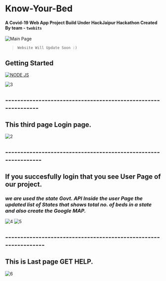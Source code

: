 # Know-Your-Bed  

#### A Covid-19 Web App Project Build Under **HackJaipur** Hackathon Created By **team -** `twobits`


![Main Page](https://user-images.githubusercontent.com/56346262/85222295-efd96e00-b36e-11ea-8da6-061c5f3b36b8.png)

> `Website Will Update Soon :)`

## Getting Started

 [![NODE JS](https://img.shields.io/badge/Node-JS-teal.svg?style=for-the-badge&logo=node.js)](https://nodejs.org/en/)
 

![3](https://user-images.githubusercontent.com/56346262/85222393-74c48780-b36f-11ea-8046-a0e68d740606.png)



## --------------------------------------------------------------

## This third page Login page.
![2](https://user-images.githubusercontent.com/56346262/85222431-bfde9a80-b36f-11ea-94d2-ee783a46a34e.png)

## ---------------------------------------------------------------

## If you succesfully login that you see User Page of our project.
### *we are used the state Govt. API Inside the user Page the updated list of States that shows total no. of beds in a state and also create the Google MAP.* 
![4](https://user-images.githubusercontent.com/56346262/85222491-485d3b00-b370-11ea-90d1-d72ffa996e3b.png)
![5](https://user-images.githubusercontent.com/56346262/85222517-970ad500-b370-11ea-82db-ab84fb811388.png)

## ----------------------------------------------------------------

## This is Last page GET HELP.
![6](https://user-images.githubusercontent.com/56346262/85222542-cd485480-b370-11ea-963b-00d7ddae37e7.png)
